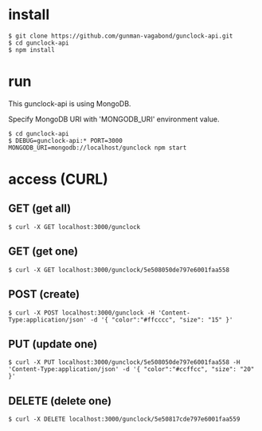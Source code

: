 # install

    $ git clone https://github.com/gunman-vagabond/gunclock-api.git
    $ cd gunclock-api
    $ npm install

# run

This gunclock-api is using MongoDB.

Specify MongoDB URI with 'MONGODB_URI' environment value.

    $ cd gunclock-api
    $ DEBUG=gunclock-api:* PORT=3000 MONGODB_URI=mongodb://localhost/gunclock npm start

# access (CURL)

## GET (get all)

    $ curl -X GET localhost:3000/gunclock

## GET (get one)

    $ curl -X GET localhost:3000/gunclock/5e508050de797e6001faa558

## POST (create)

    $ curl -X POST localhost:3000/gunclock -H 'Content-Type:application/json' -d '{ "color":"#ffcccc", "size": "15" }'

## PUT (update one)

    $ curl -X PUT localhost:3000/gunclock/5e508050de797e6001faa558 -H 'Content-Type:application/json' -d '{ "color":"#ccffcc", "size": "20" }'

## DELETE (delete one)

    $ curl -X DELETE localhost:3000/gunclock/5e50817cde797e6001faa559

